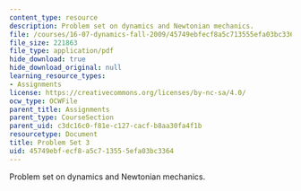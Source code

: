 ```yaml
---
content_type: resource
description: Problem set on dynamics and Newtonian mechanics.
file: /courses/16-07-dynamics-fall-2009/45749ebfecf8a5c713555efa03bc3364_MIT16_07F09_hw03.pdf
file_size: 221863
file_type: application/pdf
hide_download: true
hide_download_original: null
learning_resource_types:
- Assignments
license: https://creativecommons.org/licenses/by-nc-sa/4.0/
ocw_type: OCWFile
parent_title: Assignments
parent_type: CourseSection
parent_uid: c3dc16c0-f81e-c127-cacf-b8aa30fa4f1b
resourcetype: Document
title: Problem Set 3
uid: 45749ebf-ecf8-a5c7-1355-5efa03bc3364
---
```

Problem set on dynamics and Newtonian mechanics.